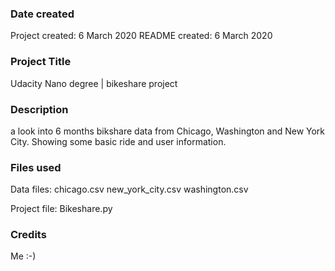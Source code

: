 ### Date created
Project created: 6 March 2020
README created: 6 March 2020

### Project Title
Udacity Nano degree | bikeshare project

### Description
a look into 6 months bikshare data from Chicago, Washington and New York City. Showing some basic ride and user information.

### Files used
Data files: 
chicago.csv
new_york_city.csv
washington.csv

Project file:
Bikeshare.py

### Credits
Me :-)
